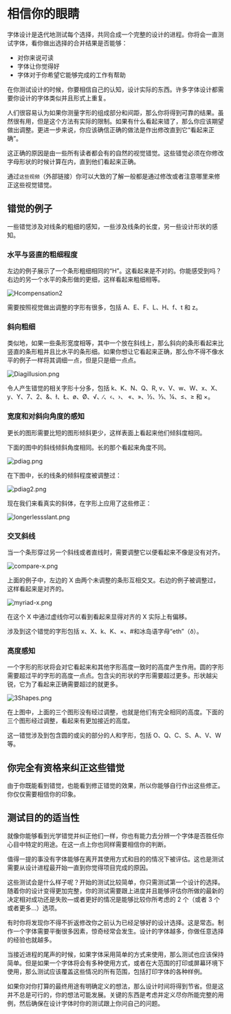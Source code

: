 # 相信你的眼睛  
  
字体设计是迭代地测试每个选择，共同合成一个完整的设计的进程。你将会一直测试字体，看你做出选择的合并结果是否能够：  
  
- 对你来说可读  
- 字体让你觉得好  
- 字体对于你希望它能够完成的工作有帮助    
  
在你测试设计的时候，你要相信自己的认知，设计实际的东西。许多字体设计都需要你设计的字体类似并且形式上重复。  
  
人们很容易认为如果你测量字形的组成部分和间距，那么你将得到可靠的结果。虽然很有用，但是这个方法有实际的限制。如果有什么看起来错了，那么你应该期望做出调整。更进一步来说，你应该确信正确的做法是作出修改直到它“看起来正确”。  

这正确的原因是由一些所有读者都会有的自然的视觉错觉。这些错觉必须在你修改字母形状的时候计算在内，直到他们看起来正确。  

通过`这些视频`（外部链接）你可以大致的了解一般都是通过修改或者注意哪里来修正这些视觉错觉。  
  
## 错觉的例子
  
一些错觉涉及对线条的粗细的感知，一些涉及线条的长度，另一些设计形状的感知。  
  
### 水平与竖直的粗细程度  
  
左边的例子展示了一个条形粗细相同的“H”。这看起来是不对的。你能感受到吗？右边的另一个水平的条形做的更细，这样看起来粗细相等。  
  
![Hcompensation2](\images\Hcompensation2.png)  
  
需要按照视觉做出调整的字形有很多，包括 A、E、F、L、H、f、t 和 z。  
  
### 斜向粗细  
  
类似地，如果一些条形宽度相等，其中一个放在斜线上，那么斜向的条形看起来比竖直的条形粗并且比水平的条形细。如果你想让它看起来正确，那么你不得不像水平的例子一样将其调细一点，但是只是细一点点。  
  
![Diagillusion.png](\images\Diagillusion.png)  
  
令人产生错觉的相关字形十分多，包括 k、K、N、Q、R, v、V、w、W、x、X、y、Y、7、2、&、ł、Ł、ø、Ø、√、∕、‹、›、 «、»、½、⅓、¼、≤、≥ 和 ×。  
  
### 宽度和对斜向角度的感知  
  
更长的图形需要比短的图形倾斜更少，这样表面上看起来他们倾斜度相同。  
  
下面的图中的斜线倾斜角度相同。长的那个看起来角度不同。  
  
![pdiag.png](\images\pdiag.png)   
  
在下图中，长的线条的倾斜程度被调整过：  
  
![pdiag2.png](\images\pdiag2.png)  
  
现在我们来看真实的斜体，在字形上应用了这些修正：  
  
![longerlessslant.png](\images\longerlessslant.png)  
  
### 交叉斜线  
   
当一个条形穿过另一个斜线或者直线时，需要调整它以便看起来不像是没有对齐。  
  
![compare-x.png](\images\compare-x.png)  
  
上面的例子中，左边的 X 由两个未调整的条形互相交叉。右边的例子被调整过，这样看起来是对齐的。  
  
![myriad-x.png](\images\myriad-x.png)  
  
在这个 X 中通过虚线你可以看到看起来显得对齐的 X 实际上有偏移。

涉及到这个错觉的字形包括 x、X、k、K、×、#和冰岛语字母“eth”（ð）。  
  
### 高度感知  
    
一个字形的形状将会对它看起来和其他字形高度一致时的高度产生作用。圆的字形需要超过平的字形的高度一点点。包含尖的形状的字形需要超过更多。形状越尖锐，它为了看起来正确需要超过的就更多。  
  
![3Shapes.png](\images\3Shapes.png)  
  
在上图中，上面的三个图形没有经过调整，也就是他们有完全相同的高度。下面的三个图形经过调整，看起来有更加接近的高度。  
  
这一错觉涉及到包含圆的或尖的部分的人和字形，包括 O、Q、C、S、A、V、W 等。  
  
## 你完全有资格来纠正这些错觉  
  
由于你既能看到错觉，也能看到修正错觉的效果，所以你能够自行作出这些修正。你仅仅需要相信你的印象。  
  
## 测试目的的适当性  
  
就像你能够看到光学错觉并纠正他们一样，你也有能力去分辨一个字体是否胜任你心目中特定的用途。在这一点上你也同样需要相信你的判断。  
  
值得一提的事没有字体能够在离开其使用方式和目的的情况下被评估。这也是测试需要从设计进程最开始一直到你觉得项目完成的原因。  
  
这些测试会是什么样子呢？开始的测试比较简单，你只需测试第一个设计的选择。随着你的设计变得更加完整，你的测试需要跟上进度并且能够评估你所做的最新的决定相对成功还是失败—或者更好的情况是能够比较你所考虑的 2 个（或者 3 个或者更多…）选项。  
  
有时你将发现你不得不折返修改你之前认为已经足够好的设计选择。这是常态。制作一个字体需要平衡很多因素，惊奇经常会发生。设计的字体越多，你做任意选择的经验也就越多。  
  
当接近进程的尾声的时候，如果字体采用简单的方式来使用，那么测试也应该保持简单。但是如果一个字体将会有多种使用方式，或者在大范围的打印或屏幕环境下使用，那么测试应该覆盖这些情况的所有范围，包括打印字体的各种样例。  
  
如果你对你打算的最终用途有明确定义的想法，那么设计时间将得到节省。但是这并不总是可行的，你的想法可能发展。关键的东西是考虑并定义尽你所能完整的用例，然后确保在设计字体时你的测试跟上你问自己的问题。  
  
  
  
